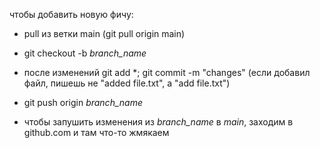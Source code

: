 чтобы добавить новую фичу:

- pull из ветки main (git pull origin main)

- git checkout -b *branch_name*

- после изменений git add *; git commit -m "changes" (если добавил файл, пишешь не "added file.txt", а "add file.txt")

- git push origin *branch_name*

- чтобы запушить изменения из *branch_name* в *main*, заходим в github.com и там что-то жмякаем

